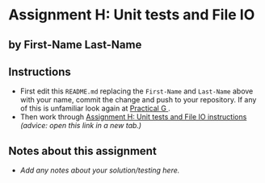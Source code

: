 # Assignment H: Unit tests and File IO
## by First-Name Last-Name

## Instructions
* First edit this `README.md` replacing the `First-Name` and `Last-Name` 
  above with your name, commit the change and push to your repository. 
  If any of this is unfamiliar look again at 
  [Practical G
  ](https://canvas.anglia.ac.uk/courses/1490/pages/practical-g-version-control-with-git#classroom).
* Then work through 
  [Assignment H: Unit tests and File IO instructions
  ](.instructions/README.md) *(advice: open this link in a new tab.)*

## Notes about this assignment

* *Add any notes about your solution/testing here.*
